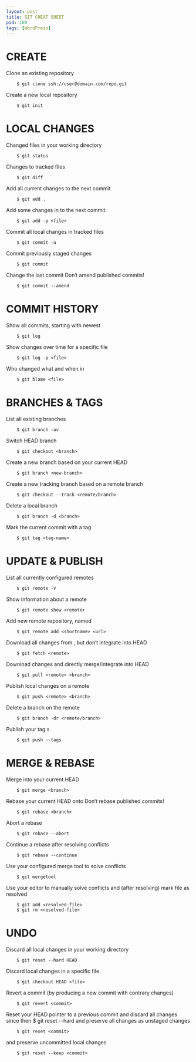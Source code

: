 ```yaml
---
layout: post
title: GIT CHEAT SHEET
pid: 100
tags: [WordPress]
---
```

# CREATE
Clone an existing repository

        $ git clone ssh://user@domain.com/repo.git
  
Create a new local repository

        $ git init
  
# LOCAL CHANGES
Changed files in your working directory

        $ git status
Changes to tracked files

        $ git diff
Add all current changes to the next commit

        $ git add .
Add some changes in <file> to the next commit

        $ git add -p <file>
Commit all local changes in tracked files

        $ git commit -a
Commit previously staged changes

        $ git commit
Change the last commit
Don‘t amend published commits!

        $ git commit --amend
# COMMIT HISTORY
Show all commits, starting with newest

        $ git log
Show changes over time for a specific file

        $ git log -p <file>
Who changed what and when in <file>

        $ git blame <file>
# BRANCHES & TAGS
List all existing branches

        $ git branch -av
Switch HEAD branch

        $ git checkout <branch>
Create a new branch based
on your current HEAD

        $ git branch <new-branch>
Create a new tracking branch based on
a remote branch

        $ git checkout --track <remote/branch>
Delete a local branch

        $ git branch -d <branch>
Mark the current commit with a tag

        $ git tag <tag-name>
# UPDATE & PUBLISH
List all currently configured remotes

        $ git remote -v
Show information about a remote

        $ git remote show <remote>
Add new remote repository, named <remote>

        $ git remote add <shortname> <url>
Download all changes from <remote>,
but don‘t integrate into HEAD

        $ git fetch <remote>
Download changes and directly
merge/integrate into HEAD

        $ git pull <remote> <branch>
Publish local changes on a remote

        $ git push <remote> <branch>
Delete a branch on the remote

        $ git branch -dr <remote/branch>
Publish your tag s

        $ git push --tags
# MERGE & REBASE
Merge <branch> into your current HEAD

        $ git merge <branch>
Rebase your current HEAD onto <branch>
Don‘t rebase published commits!

        $ git rebase <branch>
Abort a rebase

        $ git rebase --abort
Continue a rebase after resolving conflicts

        $ git rebase --continue
Use your configured merge tool to
solve conflicts

        $ git mergetool
Use your editor to manually solve conflicts
and (after resolving) mark file as resolved

        $ git add <resolved-file>
        $ git rm <resolved-file> 
# UNDO
Discard all local changes in your working
directory

        $ git reset --hard HEAD
Discard local changes in a specific file

        $ git checkout HEAD <file>
Revert a commit (by producing a new commit
with contrary changes)

        $ git revert <commit>
Reset your HEAD pointer to a previous commit
and discard all changes since then
        $ git reset --hard <commit>
and preserve all changes as unstaged changes

        $ git reset <commit>
and preserve uncommitted local changes

        $ git reset --keep <commit>
